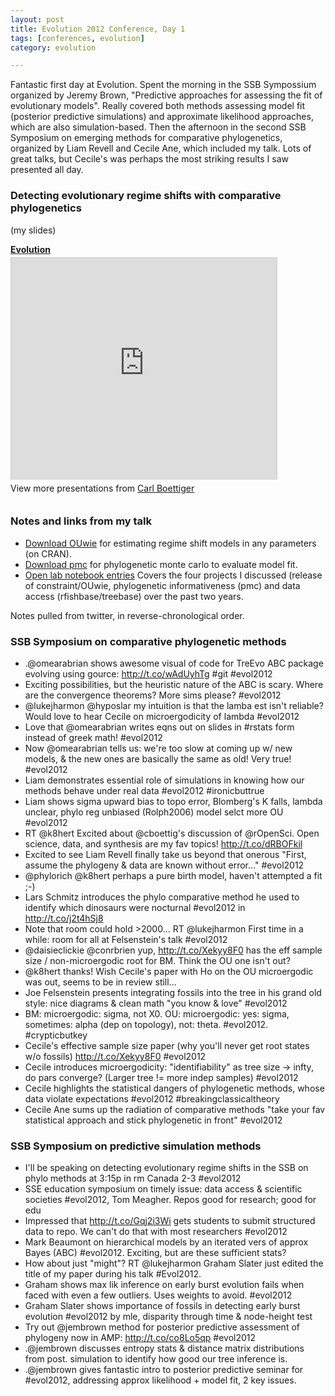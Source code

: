 ```yaml
---
layout: post
title: Evolution 2012 Conference, Day 1
tags: [conferences, evolution]
category: evolution

---
```


Fantastic first day at Evolution.  Spent the morning in the SSB Sympossium organized by Jeremy Brown, "Predictive approaches for assessing the fit of evolutionary models".  Really covered both methods assessing model fit (posterior predictive simulations) and approximate likelihood approaches, which are also simulation-based.  Then the afternoon in the second SSB Symposium on emerging methods for comparative phylogenetics, organized by Liam Revell and Cecile Ane, which included my talk.  Lots of great talks, but Cecile's was perhaps the most striking results I saw presented all day.  

### Detecting evolutionary regime shifts with comparative phylogenetics 

(my slides)

<div style="width:425px" id="__ss_13576088"> <strong style="display:block;margin:12px 0 4px"><a href="http://www.slideshare.net/cboettig/evolution-13576088" title="Evolution" target="_blank">Evolution</a></strong> <iframe src="http://www.slideshare.net/slideshow/embed_code/13576088" width="425" height="355" frameborder="0" marginwidth="0" marginheight="0" scrolling="no" style="border:1px solid #CCC;border-width:1px 1px 0" allowfullscreen></iframe> <div style="padding:5px 0 12px"> View more presentations from <a href="http://www.slideshare.net/cboettig" target="_blank">Carl Boettiger</a> </div> </div>

### Notes and links from my talk

* [Download OUwie](cran.r-project.org/web/packages/OUwie/index.html) for estimating regime shift models in any parameters (on CRAN).
* [Download pmc](http://cran.r-project.org/web/packages/pmc/index.html) for phylogenetic monte carlo to evaluate model fit.  
* [Open lab notebook entries](http://www.carlboettiger.info/wordpress/archives/category/phylogenetics) Covers the four projects I discussed (release of constraint/OUwie, phylogenetic informativeness (pmc) and data access (rfishbase/treebase) over the past two years.  


Notes pulled from twitter, in reverse-chronological order.

### SSB Symposium on comparative phylogenetic methods

* .@omearabrian shows awesome visual of code for TreEvo ABC package evolving using gource: http://t.co/wAdUyhTg #git #evol2012
* Exciting possibilities, but the heuristic nature of the ABC is scary.  Where are the convergence theorems? More sims please? #evol2012
* @lukejharmon @hyposlar my intuition is that the lamba est isn't reliable?  Would love to hear Cecile on  microergodicity of lambda #evol2012
* Love that @omearabrian writes eqns out on slides in #rstats form instead of greek math! #evol2012
* Now @omearabrian tells us: we're too slow at coming up w/ new models, &amp; the new ones are basically the same as old! Very true! #evol2012
* Liam demonstrates essential role of simulations in knowing how our methods behave under real data #evol2012 #ironicbuttrue
* Liam shows sigma upward bias to topo error, Blomberg's K falls, lambda unclear, phylo reg unbiased (Rolph2006) model selct more OU #evol2012
* RT @k8hert Excited about @cboettig's discussion of @rOpenSci. Open science, data, and synthesis are my fav topics! http://t.co/dRBOFkil
* Excited to see Liam Revell finally take us beyond that onerous "First, assume the phylogeny &amp; data are known without error..." #evol2012
* @phylorich @k8hert perhaps a pure birth model, haven't attempted a fit ;-)
* Lars Schmitz introduces the phylo comparative method he used to identify which dinosaurs were nocturnal #evol2012 in http://t.co/j2t4hSj8
* Note that room could hold &gt;2000... RT @lukejharmon First time in a while: room for all at Felsenstein's talk #evol2012
* @daisieclickie @conrbrien yup, http://t.co/Xekyy8F0 has the eff sample size / non-microergodic root for BM.  Think the OU one isn't out?
* @k8hert thanks! Wish Cecile's paper with Ho on the OU microergodic was out, seems to be in review still...
* Joe Felsenstein presents integrating fossils into the tree in his grand old style: nice diagrams &amp;  clean math "you know &amp; love" #evol2012
* BM:  microergodic: sigma, not X0. OU: microergodic: yes: sigma, sometimes: alpha (dep on topology), not: theta. #evol2012. #crypticbutkey
* Cecile's effective sample size paper (why you'll never get root states w/o fossils) http://t.co/Xekyy8F0 #evol2012
* Cecile introduces microergodicity: "identifiability" as tree size -&gt; infty, do pars converge?  (Larger tree != more indep samples) #evol2012
* Cecile highlights the statistical dangers of phylogenetic methods, whose data violate expectations #evol2012 #breakingclassicaltheory
* Cecile Ane sums up the radiation of comparative methods "take your fav statistical approach and stick phylogenetic in front" #evol2012

### SSB Symposium on predictive simulation methods

* I'll be speaking on detecting evolutionary regime shifts in the SSB on phylo methods at 3:15p in rm Canada 2-3 #evol2012
* SSE education symposium on timely issue: data access &amp; scientific societies #evol2012, Tom Meagher.  Repos good for research; good for edu
* Impressed that http://t.co/Gqj2i3Wi gets students to submit structured data to repo. We can't do that with most researchers #evol2012
* Mark Beaumont on hierarchical models by an iterated vers of approx Bayes (ABC) #evol2012. Exciting, but are these sufficient stats?
* How about just "might"? RT @lukejharmon Graham Slater just edited the title of my paper during his talk #Evol2012.
* Graham shows max lik inference on early burst evolution fails when faced with even a few outliers.  Uses weights to avoid. #evol2012
* Graham Slater shows importance of fossils in detecting early burst evolution #evol2012 by mle, disparity through time &amp; node-height test
* Try out @jembrown method for posterior predictive assessment of phylogeny now in AMP: http://t.co/co8Lo5qp #evol2012
* .@jembrown discusses entropy stats &amp; distance matrix distributions from post. simulation to identify how good our tree inference is.
* .@jembrown gives fantastic intro to posterior predictive seminar for #evol2012, addressing approx likelihood + model fit, 2 key issues.



